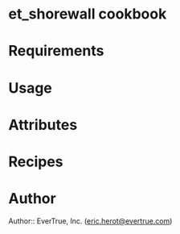 # et_shorewall cookbook

# Requirements

# Usage

# Attributes

# Recipes

# Author

Author:: EverTrue, Inc. (<eric.herot@evertrue.com>)
